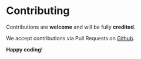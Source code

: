 # Contributing

Contributions are **welcome** and will be fully **credited**.

We accept contributions via Pull Requests on [Github](https://github.com/jaysson/omnipay-payubiz).

**Happy coding**!
